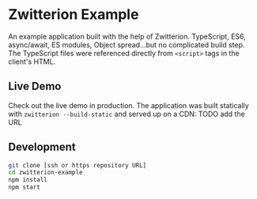# Zwitterion Example

An example application built with the help of Zwitterion. TypeScript, ES6, async/await, ES modules, Object spread...but no complicated build step. The TypeScript files were referenced directly from `<script>` tags in the client's HTML.

## Live Demo

Check out the live demo in production. The application was built statically with `zwitterion --build-static` and served up on a CDN: TODO add the URL

## Development

```bash
git clone [ssh or https repository URL]
cd zwitterion-example
npm install
npm start
```
